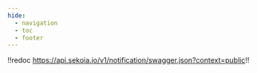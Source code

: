 ```yaml
---
hide:
  - navigation
  - toc
  - footer
---
```


!!redoc https://api.sekoia.io/v1/notification/swagger.json?context=public!!
